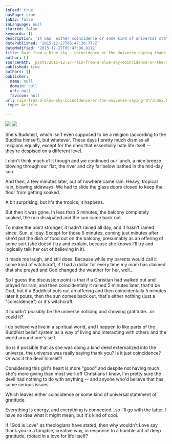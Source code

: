 ```yaml
---
inFeed: true
hasPage: true
inNav: false
inLanguage: null
starred: false
keywords: []
description: 'It was  either coincidence or some kind of universal statement of gratitude.  Everything is energy, and everything is connected…so I’ll go with the latter.'
datePublished: '2015-12-27T05:47:20.777Z'
dateModified: '2015-12-27T05:47:06.811Z'
title: Rain from a blue sky – coincidence or the Universe saying thank you?
author: []
sourcePath: _posts/2015-12-27-rain-from-a-blue-sky-coincidence-or-the-universe-saying-th.md
published: true
authors: []
publisher:
  name: null
  domain: null
  url: null
  favicon: null
url: rain-from-a-blue-sky-coincidence-or-the-universe-saying-th/index.html
_type: Article

---
```

![](https://imgflo.herokuapp.com/graph/vahj1ThiexotieMo/2b2dfa36dd6ed088e5b4d24bf7e6f1ff/passthrough.jpg?height=600&input=https%3A%2F%2Fs3-us-west-2.amazonaws.com%2Fthe-grid-img%2Fp%2Fcaa7a9fc2cb23881c046bedd8563aa778b36cce6.jpg)
![](https://the-grid-user-content.s3-us-west-2.amazonaws.com/787c0174-e4fb-452f-9087-d983c14f5673.jpg)

She's Buddhist, which isn't even supposed to be a religion (according
to the Buddha himself), but whatever. These days I pretty much dismiss 
all religions equally, except for the ones that essentially hate life 
itself -- they're despised on a different level.

I didn't think much of it though and we continued our lunch, a nice 
breeze blowing through our flat, the river and city far below bathed in 
the mid-day sun.

And then, a few minutes later, out of nowhere came rain. Heavy, 
tropical rain, blowing sideways. We had to slide the glass doors closed 
to keep the floor from getting soaked.

A bit surprising, but it's the tropics, it happens. 

But then it was gone. In less than 5 minutes, the balcony completely soaked, the rain dissipated and the sun came back out. 

To make the point stronger, it hadn't rained all day, and it hasn't 
rained since. Sun, all day. Except for those 5 minutes, coming just 
minutes after she'd put the dish of food out on the balcony, presumably 
as an offering of some sort (she doesn't try and explain, because she 
knows I'll try and logically talk her out of believing in it).

It
made me laugh, and still does. Because while my parents would call it 
some kind of witchcraft, if I had a dollar for every time my mom has 
claimed that she prayed and God changed the weather for her, well...

So I guess the discussion point is that if a Christian had walked out
and prayed for rain, and then coincidentally it rained 5 minutes later,
that'd be God, but if a Buddhist puts out an offering and then 
coincidentally 5 minutes later it pours, then the sun comes back out, 
that's either nothing (just a "coincidence") or it's witchcraft. 

It _couldn't possibly_ be the universe noticing and showing gratitude...or could it?

I do believe we live in a spiritual world, and I happen to like parts
of the Buddhist belief system as a way of living and interacting with 
others and the world around one's self.

So is it possible that as she was doing a kind deed externalized into
the universe, the universe was really saying thank you? Is it just 
coincidence? Or was it the devil himself?

Considering this girl's heart is more "good" and despite not having 
much she's more giving than most well-off Christians I know, I'm pretty 
sure the devil had nothing to do with anything -- and anyone who'd 
believe that has some serious issues.

Which leaves either coincidence or some kind of universal statement of gratitude.

Everything is energy, and everything is connected...so I'll go with the
latter. I have no idea what it might mean, but it's kind of cool. 

If "God is Love" as theologians have stated, then why wouldn't Love 
say thank you in a tangible, creative way, in response to a humble act 
of deep gratitude, rooted in a love for life itself?